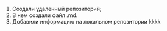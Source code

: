 1. Создали удаленный репозиторий;
2. В нем создали файл .md.
3. Добавили информацию на локальном репозитории
kkkk